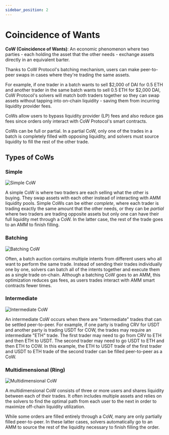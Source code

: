 ```yaml
---
sidebar_position: 2
---
```


# Coincidence of Wants

**CoW (Coincidence of Wants)**: An economic phenomenon where two parties - each holding the asset that the other needs - exchange assets directly in an equivalent barter. 

Thanks to CoW Protocol's batching mechanism, users can make  peer-to-peer swaps in cases where they're trading the same assets.

For example, if one trader in a batch wants to sell \$2,000 of DAI for 0.5 ETH and another trader in the same batch wants to sell 0.5 ETH for $2,000 DAI, CoW Protocol's solvers will match both traders together so they can swap assets without tapping into on-chain liquidity - saving them from incurring liquidity provider fees.

CoWs allow users to bypass liquidity provider (LP) fees and also reduce gas fees since orders only interact with CoW Protocol's smart contracts.

CoWs can be full or partial. In a partial CoW, only one of the trades in a batch is completely filled with opposing liquidity, and solvers must source liquidity to fill the rest of the other trade. 

## Types of CoWs


### Simple

![Simple CoW](/img/concepts/simple-cow.png)

A simple CoW is where two traders are each selling what the other is buying.
They swap assets with each other instead of interacting with AMM liquidity pools.
Simple CoWs can be either *complete*, where each trader is trading exactly the same amount that the other needs, or they can be *partial* where two traders are trading opposite assets but only one can have their full liquidity met through a CoW.
In the latter case, the rest of the trade goes to an AMM to finish filling. 

### Batching

![Batching CoW](/img/concepts/batching-cow.png)

Often, a batch auction contains multiple intents from different users who all want to perform the same trade.
Instead of sending their trades individually one by one, solvers can batch all of the intents together and execute them as a single trade on-chain.
Although a batching CoW goes to an AMM, this optimization reduces gas fees, as users trades interact with AMM smart contracts fewer times.

### Intermediate

![Intermediate CoW](/img/concepts/intermediate-cow.png)

An intermediate CoW occurs when there are "intermediate" trades that can be settled peer-to-peer. 
For example, if one party is trading CRV for USDT and another party is trading USDT for COW, the trades may require an intermediate "ETH" trade.
The first trader may need to go from CRV to ETH and then ETH to USDT.
The second trader may need to go USDT to ETH and then ETH to COW.
In this example, the ETH to USDT trade of the first trader and USDT to ETH trade of the second trader can be filled peer-to-peer as a CoW.   

### Multidimensional (Ring)

![Multidimensional CoW](/img/concepts/ring-cow.png)

A multidimensional CoW consists of three or more users and shares liquidity between each of their trades.
It often includes multiple assets and relies on the solvers to find the optimal path from each user to the next in order to maximize off-chain liquidity utilization. 

While some orders are filled entirely through a CoW, many are only partially filled peer-to-peer.
In these latter cases, solvers automatically go to an AMM to source the rest of the liquidity necessary to finish filling the order.
